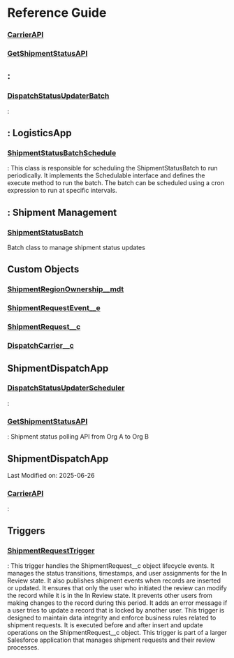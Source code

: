 # Reference Guide

### [CarrierAPI](miscellaneous\CarrierAPI.md)

### [GetShipmentStatusAPI](miscellaneous\GetShipmentStatusAPI.md)

## :

### [DispatchStatusUpdaterBatch](DispatchStatusUpdaterBatch.md)

:

## : LogisticsApp

### [ShipmentStatusBatchSchedule](logisticsapp\ShipmentStatusBatchSchedule.md)

: 
This class is responsible for scheduling the ShipmentStatusBatch to run periodically. 
It implements the Schedulable interface and defines the execute method to run the batch. 
The batch can be scheduled using a cron expression to run at specific intervals.

## : Shipment Management

### [ShipmentStatusBatch](shipment-management\ShipmentStatusBatch.md)

Batch class to manage shipment status updates

## Custom Objects

### [ShipmentRegionOwnership__mdt](custom-objects\ShipmentRegionOwnership__mdt.md)

### [ShipmentRequestEvent__e](custom-objects\ShipmentRequestEvent__e.md)

### [ShipmentRequest__c](custom-objects\ShipmentRequest__c.md)

### [DispatchCarrier__c](custom-objects\DispatchCarrier__c.md)

## ShipmentDispatchApp

### [DispatchStatusUpdaterScheduler](shipmentdispatchapp\DispatchStatusUpdaterScheduler.md)

:

### [GetShipmentStatusAPI](shipmentdispatchapp\GetShipmentStatusAPI.md)

: Shipment status polling API from Org A to Org B

## ShipmentDispatchApp
Last Modified on: 2025-06-26

### [CarrierAPI](shipmentdispatchapp-last-modified-on-2025-06-26\CarrierAPI.md)

:

## Triggers

### [ShipmentRequestTrigger](triggers\ShipmentRequestTrigger.md)

: 
This trigger handles the ShipmentRequest__c object lifecycle events. 
It manages the status transitions, timestamps, and user assignments for the In Review state. 
It also publishes shipment events when records are inserted or updated. 
It ensures that only the user who initiated the review can modify the record while it is in the In Review state. 
It prevents other users from making changes to the record during this period. 
It adds an error message if a user tries to update a record that is locked by another user. 
This trigger is designed to maintain data integrity and enforce business rules related to shipment requests. 
It is executed before and after insert and update operations on the ShipmentRequest__c object. 
This trigger is part of a larger Salesforce application that manages shipment requests and their review processes.
